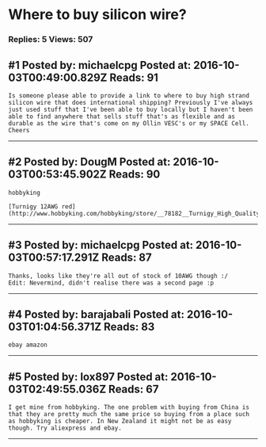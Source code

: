 # Where to buy silicon wire?

### Replies: 5 Views: 507

## \#1 Posted by: michaelcpg Posted at: 2016-10-03T00:49:00.829Z Reads: 91

```
Is someone please able to provide a link to where to buy high strand silicon wire that does international shipping? Previously I've always just used stuff that I've been able to buy locally but I haven't been able to find anywhere that sells stuff that's as flexible and as durable as the wire that's come on my Ollin VESC's or my SPACE Cell. 
Cheers
```

---
## \#2 Posted by: DougM Posted at: 2016-10-03T00:53:45.902Z Reads: 90

```
hobbyking

[Turnigy 12AWG red](http://www.hobbyking.com/hobbyking/store/__78182__Turnigy_High_Quality_12AWG_Silicone_Wire_1m_Red_.html)
```

---
## \#3 Posted by: michaelcpg Posted at: 2016-10-03T00:57:17.291Z Reads: 87

```
Thanks, looks like they're all out of stock of 10AWG though :/
Edit: Nevermind, didn't realise there was a second page :p
```

---
## \#4 Posted by: barajabali Posted at: 2016-10-03T01:04:56.371Z Reads: 83

```
ebay amazon
```

---
## \#5 Posted by: lox897 Posted at: 2016-10-03T02:49:55.036Z Reads: 67

```
I get mine from hobbyking. The one problem with buying from China is that they are pretty much the same price so buying from a place such as hobbyking is cheaper. In New Zealand it might not be as easy though. Try aliexpress and ebay.
```

---
